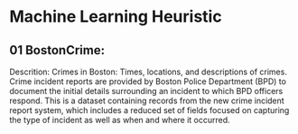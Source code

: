 # Machine Learning Heuristic

## 01 BostonCrime: 
Descrition: Crimes in Boston: Times, locations, and descriptions of crimes. Crime incident reports are provided by Boston Police Department (BPD) to document the initial details surrounding an incident to which BPD officers respond. This is a dataset containing records from the new crime incident report system, which includes a reduced set of fields focused on capturing the type of incident as well as when and where it occurred.
